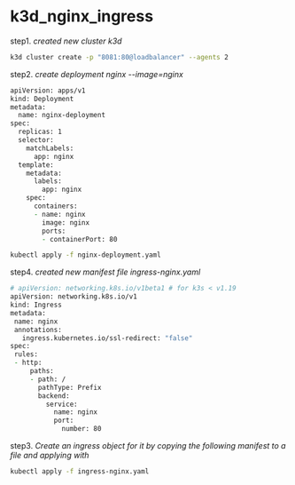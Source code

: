# k3d_nginx_ingress


step1. *created new cluster k3d*

 ```zsh
 k3d cluster create -p "8081:80@loadbalancer" --agents 2

 ```

step2. *create deployment nginx --image=nginx*



```zsh
apiVersion: apps/v1
kind: Deployment
metadata:
  name: nginx-deployment
spec:
  replicas: 1
  selector:
    matchLabels:
      app: nginx
  template:
    metadata:
      labels:
        app: nginx
    spec:
      containers:
      - name: nginx
        image: nginx
        ports:
        - containerPort: 80

```

```zsh
kubectl apply -f nginx-deployment.yaml
```




 step4. *created new manifest file ingress-nginx.yaml* 

 ```zsh
 # apiVersion: networking.k8s.io/v1beta1 # for k3s < v1.19
apiVersion: networking.k8s.io/v1
kind: Ingress
metadata:
  name: nginx
  annotations:
    ingress.kubernetes.io/ssl-redirect: "false"
spec:
  rules:
  - http:
      paths:
      - path: /
        pathType: Prefix
        backend:
          service:
            name: nginx
            port:
              number: 80
 ```
step3. *Create an ingress object for it by copying the following manifest to a file and applying with*

```zsh 
kubectl apply -f ingress-nginx.yaml
```

